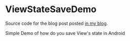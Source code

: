 ViewStateSaveDemo
=================

Source code for the blog post posted [in my blog](http://goo.gl/KWzwO7).

Simple Demo of how do you save View's state in Android
